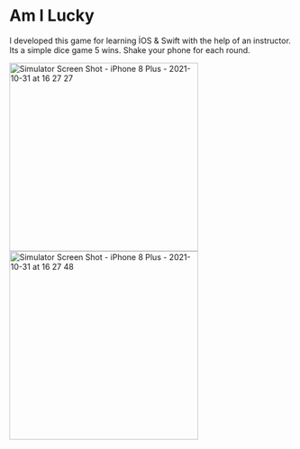 # Am I Lucky

I developed this game for learning İOS & Swift with the help of an instructor.
Its a simple dice game 5 wins. 
Shake your phone for each round.

<img width="335" alt="Simulator Screen Shot - iPhone 8 Plus - 2021-10-31 at 16 27 27" src="https://user-images.githubusercontent.com/40921342/139585906-a6076499-6843-48d2-83ca-e7ec18bc2f6e.png"><img width="335" alt="Simulator Screen Shot - iPhone 8 Plus - 2021-10-31 at 16 27 48" src="https://user-images.githubusercontent.com/40921342/139585912-1a114247-4037-4dcd-9133-43fbaed7e683.png">
